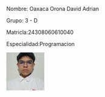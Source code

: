 Nombre: Oaxaca Orona David Adrian

Grupo: 3 - D

Matricla:24308060610040

Especialidad:Programacion

![Oaxaca Orona David Adrian foto](https://github.com/Davidoaxacacetis/html/blob/main/f11.jpg)
